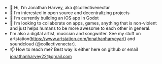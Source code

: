 - 👋 Hi, I’m Jonathan Harvey, aka @collectivenectar
- 👀 I’m interested in open source and decentralizing projects
- 🌱 I’m currently building an iOS app in Godot
- 💞️ I’m looking to collaborate on apps, games, anything that is non-violent and just helps humans to be more awesome to each other in general.
- I'm also a digital artist, musician and songwriter. See my stuff on artstation(https://www.artstation.com/jonathanharveyart) and soundcloud (@collectivenectar).
- 📫 How to reach me? Best way is either here on github or email jonathanharvey22@gmail.com

<!---
collectivenectar/collectivenectar is a ✨ special ✨ repository because its `README.md` (this file) appears on your GitHub profile.
You can click the Preview link to take a look at your changes.
--->
